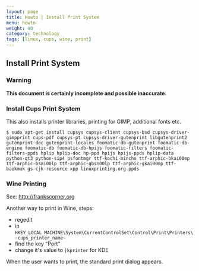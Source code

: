 ```yaml
---
layout: page
title: Howto | Install Print System
menu: howto
weight: 40
category: technology
tags: [linux, cups, wine, print]
---
```


## Install Print System

### Warning

**This document is certainly incomplete and possible inaccurate.**

### Install Cups Print System

This also installs printer libraries, printing for GIMP, additional fonts etc.

    $ sudo apt-get install cupsys cupsys-client cupsys-bsd cupsys-driver-gimpprint cups-pdf cupsys-pt cupsys-driver-gutenprint libgutenprint2 gutenprint-doc gutenprint-locales foomatic-db-gutenprint foomatic-db-engine foomatic-db foomatic-db-hpijs foomatic-filters foomatic-filters-ppds hplip hplip-doc hp-ppd hpijs hpijs-ppds hplip-data python-qt3 python-sip4 psfontmgr ttf-kochi-mincho ttf-arphic-bkai00mp ttf-arphic-bsmi00lp ttf-arphic-gbsn00lp ttf-arphic-gkai00mp ttf-baekmuk gs-cjk-resource xpp linuxprinting.org-ppds 

### Wine Printing

See: http://frankscorner.org

Another way to print in Wine, steps:

   * regedit
   * in `HKEY_LOCAL_MACHINE\System\CurrentControlSet\Control\Print\Printers\~cups_printer_name~`
   * find the key "Port"
   * change it's value to `|kprinter` for KDE

When the user wants to print, the standard print dialog appears.

